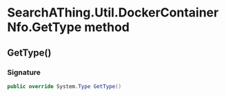 # SearchAThing.Util.DockerContainerNfo.GetType method
## GetType()
### Signature
```csharp
public override System.Type GetType()
```
